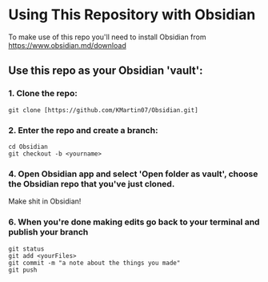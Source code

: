 # Using This Repository with Obsidian

 To make use of this repo you'll need to install Obsidian from https://www.obsidian.md/download

## Use this repo as your Obsidian 'vault':

### 1. Clone the repo:
    git clone [https://github.com/KMartin07/Obsidian.git]

### 2. Enter the repo and create a branch:
    cd Obsidian 
    git checkout -b <yourname>

### 4. Open Obsidian app and select 'Open folder as vault', choose the Obsidian repo that you've just cloned.
   Make shit in Obsidian!

### 6. When you're done making edits go back to your terminal and publish your branch
    git status
    git add <yourFiles>
    git commit -m "a note about the things you made"
    git push
